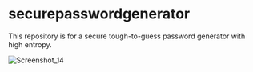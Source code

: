 # securepasswordgenerator
This repository is for a secure tough-to-guess password generator with high entropy. 

![Screenshot_14](https://github.com/KhanAhmad-cmd/securepasswordgenerator/assets/83468415/ea5d7d82-8d16-4e94-adbd-f28a255762cc)
